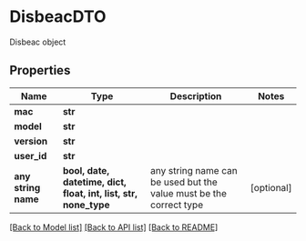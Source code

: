 # DisbeacDTO

Disbeac object

## Properties
Name | Type | Description | Notes
------------ | ------------- | ------------- | -------------
**mac** | **str** |  | 
**model** | **str** |  | 
**version** | **str** |  | 
**user_id** | **str** |  | 
**any string name** | **bool, date, datetime, dict, float, int, list, str, none_type** | any string name can be used but the value must be the correct type | [optional]

[[Back to Model list]](../README.md#documentation-for-models) [[Back to API list]](../README.md#documentation-for-api-endpoints) [[Back to README]](../README.md)


